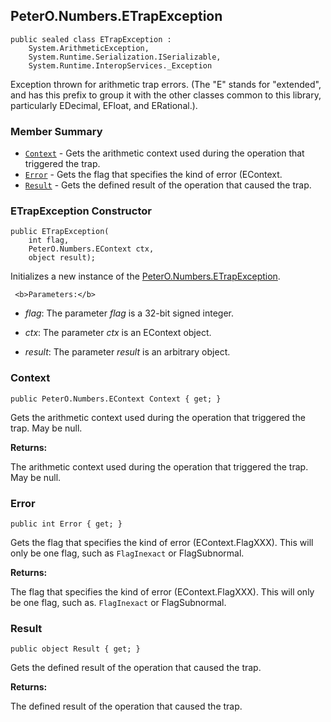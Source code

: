 ## PeterO.Numbers.ETrapException

    public sealed class ETrapException :
        System.ArithmeticException,
        System.Runtime.Serialization.ISerializable,
        System.Runtime.InteropServices._Exception

 Exception thrown for arithmetic trap errors. (The "E" stands for "extended", and has this prefix to group it with the other classes common to this library, particularly EDecimal, EFloat, and ERational.).

### Member Summary
* <code>[Context](#Context)</code> - Gets the arithmetic context used during the operation that triggered the trap.
* <code>[Error](#Error)</code> - Gets the flag that specifies the kind of error (EContext.
* <code>[Result](#Result)</code> - Gets the defined result of the operation that caused the trap.

<a id="Void_ctor_Int32_PeterO_Numbers_EContext_System_Object"></a>
### ETrapException Constructor

    public ETrapException(
        int flag,
        PeterO.Numbers.EContext ctx,
        object result);

 Initializes a new instance of the [PeterO.Numbers.ETrapException](PeterO.Numbers.ETrapException.md).

     <b>Parameters:</b>

 * <i>flag</i>: The parameter  <i>flag</i>
 is a 32-bit signed integer.

 * <i>ctx</i>: The parameter  <i>ctx</i>
 is an EContext object.

 * <i>result</i>: The parameter  <i>result</i>
 is an arbitrary object.

<a id="Context"></a>
### Context

    public PeterO.Numbers.EContext Context { get; }

 Gets the arithmetic context used during the operation that triggered the trap. May be null.

   <b>Returns:</b>

The arithmetic context used during the operation that triggered the trap. May be null.

<a id="Error"></a>
### Error

    public int Error { get; }

 Gets the flag that specifies the kind of error (EContext.FlagXXX). This will only be one flag, such as  `FlagInexact`  or FlagSubnormal.

   <b>Returns:</b>

The flag that specifies the kind of error (EContext.FlagXXX). This will only be one flag, such as.  `FlagInexact`  or FlagSubnormal.

<a id="Result"></a>
### Result

    public object Result { get; }

 Gets the defined result of the operation that caused the trap.

   <b>Returns:</b>

The defined result of the operation that caused the trap.
